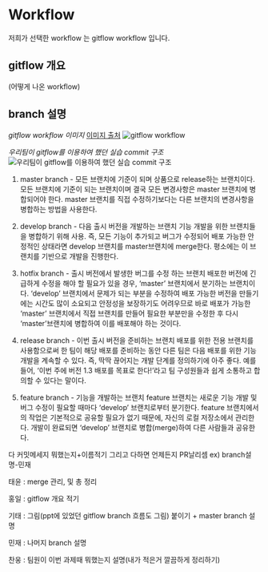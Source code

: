 # Workflow
저희가 선택한 workflow 는 gitflow workflow 입니다.

## gitflow 개요
(어떻게 나온 workflow)

## branch 설명
*gitflow workflow 이미지*
[이미지 출처](https://lucamezzalira.com/2014/03/10/git-flow-vs-github-flow/)
![gitflow workflow](https://i2.wp.com/lanziani.com/slides/gitflow/images/gitflow_1.png?zoom=2)

*우리팀이 gitflow를 이용하여 했던 실습 commit 구조*
![우리팀이 gitflow를 이용하여 했던 실습 commit 구조](https://i.imgur.com/sgfmrg9.png)
1. master branch - 모든 브랜치에 기준이 되며 상품으로 release하는 브랜치이다.
모든 브랜치에 기준이 되는 브랜치이며 결국 모든 변경사항은 master 브랜치에 병합되어야 한다.
master 브랜치를 직접 수정하기보다는 다른 브랜치의 변경사항을 병합하는 방법을 사용한다.


2. develop branch - 다음 출시 버전을 개발하는 브랜치
기능 개발을 위한 브랜치들을 병합하기 위해 사용. 즉, 모든 기능이 추가되고 버그가 수정되어 배포 가능한 안정적인 상태라면 develop 브랜치를 master브랜치에 merge한다. 평소에는 이 브랜치를 기반으로 개발을 진행한다.


3. hotfix branch - 출시 버전에서 발생한 버그를 수정 하는 브랜치
배포한 버전에 긴급하게 수정을 해야 할 필요가 있을 경우, ‘master’ 브랜치에서 분기하는 브랜치이다. ‘develop’ 브랜치에서 문제가 되는 부분을 수정하여 배포 가능한 버전을 만들기에는 시간도 많이 소요되고 안정성을 보장하기도 어려우므로 바로 배포가 가능한 ‘master’ 브랜치에서 직접 브랜치를 만들어 필요한 부분만을 수정한 후 다시 ‘master’브랜치에 병합하여 이를 배포해야 하는 것이다.



4. release branch - 이번 출시 버전을 준비하는 브랜치
배포를 위한 전용 브랜치를 사용함으로써 한 팀이 해당 배포를 준비하는 동안 다른 팀은 다음 배포를 위한 기능 개발을 계속할 수 있다. 즉, 딱딱 끊어지는 개발 단계를 정의하기에 아주 좋다.
예를 들어, ‘이번 주에 버전 1.3 배포를 목표로 한다!’라고 팀 구성원들과 쉽게 소통하고 합의할 수 있다는 말이다.


5. feature branch - 기능을 개발하는 브랜치
feature 브랜치는 새로운 기능 개발 및 버그 수정이 필요할 때마다 ‘develop’ 브랜치로부터 분기한다. feature 브랜치에서의 작업은 기본적으로 공유할 필요가 없기 때문에, 자신의 로컬 저장소에서 관리한다.
개발이 완료되면 ‘develop’ 브랜치로 병합(merge)하여 다른 사람들과 공유한다.



다 커밋메세지 뭐했는지+이름적기
그리고 다하면 언제든지 PR날리셈
ex) branch설명-민재

태윤 : merge 관리, 및 총 정리

홍일 : gitflow 개요 적기

기태 : 그림(ppt에 있었던 gitflow branch 흐름도 그림) 붙이기 + master branch 설명

민재 : 나머지 branch 설명

찬웅 : 팀원이 이번 과제때 뭐했는지 설명(내가 적은거 깔끔하게 정리하기)
